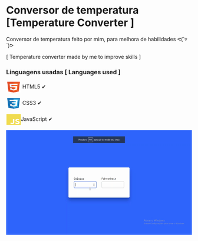 # Conversor de temperatura [Temperature Converter ]

<p>
  Conversor de temperatura feito por mim, para melhora de habilidades ᕙ(`▿´)ᕗ 
  
  [ Temperature converter made by me to improve skills ]
</p>

<!-- <div align="left">¯\_(ツ)_/¯ ¯\_(ツ)_/¯ ¯\_(ツ)_/¯</div> -->

<!-- <div align="left"> (*￣▽￣)ノ”(^∇^*)  </div> -->

### Linguagens usadas [ Languages used ]

<p><img align="center" alt="Carlos-HTML" height="30" width="40" src="https://raw.githubusercontent.com/devicons/devicon/master/icons/html5/html5-original.svg">           HTML5 <!--❤️--> ✔</p>
<p><img align="center" alt="Carlos-CSS" height="30" width="40" src="https://raw.githubusercontent.com/devicons/devicon/master/icons/css3/css3-original.svg">
      CSS3 <!--💙--> ✔</p>
<p><img align="center" alt="Carlos-Js" height="30" width="40" src="https://raw.githubusercontent.com/devicons/devicon/master/icons/javascript/javascript-plain.svg">JavaScript <!--💛--> ✔</p>

<div align="center">
  <img width="950" src="assets/ConvertTemperature.gif"/>
</div>                                           
                                                      
                                                      
                                                      
